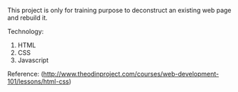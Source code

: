 This project is only for training purpose to deconstruct an existing web page and rebuild it.

Technology:

1. HTML
2. CSS
3. Javascript 

Reference: (http://www.theodinproject.com/courses/web-development-101/lessons/html-css)
